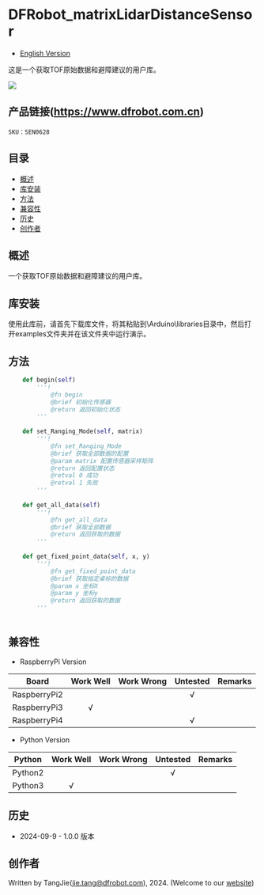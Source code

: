 # DFRobot_matrixLidarDistanceSensor
- [English Version](./README.md)

这是一个获取TOF原始数据和避障建议的用户库。

![](./resources/images/SEN0628.png)

## 产品链接(https://www.dfrobot.com.cn)

    SKU：SEN0628

## 目录

* [概述](#概述)
* [库安装](#库安装)
* [方法](#方法)
* [兼容性](#兼容性)
* [历史](#历史)
* [创作者](#创作者)

## 概述
  一个获取TOF原始数据和避障建议的用户库。

## 库安装

使用此库前，请首先下载库文件，将其粘贴到\Arduino\libraries目录中，然后打开examples文件夹并在该文件夹中运行演示。

## 方法

```python
	def begin(self)
		'''!
			@fn begin
			@brief 初始化传感器
			@return 返回初始化状态
		'''
  
	def set_Ranging_Mode(self, matrix)
		'''!
			@fn set_Ranging_Mode
			@brief 获取全部数据的配置
			@param matrix 配置传感器采样矩阵
			@return 返回配置状态
			@retval 0 成功
			@retval 1 失败
		'''
      
	def get_all_data(self)
		'''!
      		@fn get_all_data
      		@brief 获取全部数据
      		@return 返回获取的数据
    	'''
    
	def get_fixed_point_data(self, x, y)
		'''!
			@fn get_fixed_point_data
      		@brief 获取指定桌标的数据
      		@param x 坐标X
      		@param y 坐标y
      		@return 返回获取的数据
    	'''
  
```

## 兼容性

* RaspberryPi Version

| Board        | Work Well | Work Wrong | Untested | Remarks |
| ------------ | :-------: | :--------: | :------: | ------- |
| RaspberryPi2 |           |            |    √     |         |
| RaspberryPi3 |     √     |            |          |         |
| RaspberryPi4 |           |            |     √    |         |

* Python Version

| Python  | Work Well | Work Wrong | Untested | Remarks |
| ------- | :-------: | :--------: | :------: | ------- |
| Python2 |           |            |    √     |         |
| Python3 |     √     |            |          |         |


## 历史

- 2024-09-9 - 1.0.0 版本

## 创作者

Written by TangJie(jie.tang@dfrobot.com), 2024. (Welcome to our [website](https://www.dfrobot.com/))





